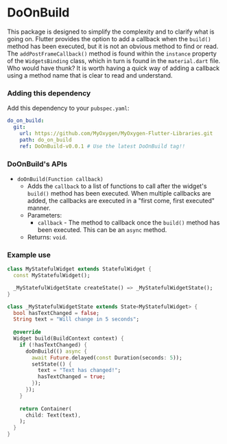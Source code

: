 # DoOnBuild

This package is designed to simplify the complexity and to clarify what is going on. Flutter provides the option to add a callback when the `build()` method has been executed, but it is not an obvious method to find or read. The `addPostFrameCallback()` method is found within the `instance` property of the `WidgetsBinding` class, which in turn is found in the `material.dart` file. Who would have thunk? It is worth having a quick way of adding a callback using a method name that is clear to read and understand.

### Adding this dependency

Add this dependency to your `pubspec.yaml`:

```yaml
do_on_build:
  git:
    url: https://github.com/MyOxygen/MyOxygen-Flutter-Libraries.git
    path: do_on_build
    ref: DoOnBuild-v0.0.1 # Use the latest DoOnBuild tag!!
```

### DoOnBuild's APIs

- `doOnBuild(Function callback)`
  - Adds the `callback` to a list of functions to call after the widget's `build()` method has been executed. When multiple callbacks are added, the callbacks are executed in a "first come, first executed" manner.
  - Parameters:
    - `callback` - The method to callback once the `build()` method has been executed. This can be an `async` method.
  - Returns: `void`.

### Example use

```dart
class MyStatefulWidget extends StatefulWidget {
  const MyStatefulWidget();

  _MyStatefulWidgetState createState() => _MyStatefulWidgetState();
}

class _MyStatefulWidgetState extends State<MyStatefulWidget> {
  bool hasTextChanged = false;
  String text = "Will change in 5 seconds";
  
  @override
  Widget build(BuildContext context) {
    if (!hasTextChanged) {
      doOnBuild(() async {
        await Future.delayed(const Duration(seconds: 5));
        setState(() {
          text = "Text has changed!";
          hasTextChanged = true;
        });
      });
    }
    
    return Container(
      child: Text(text),
    );
  }
}
```
